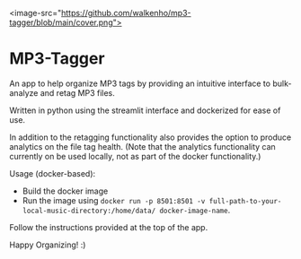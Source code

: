 <image-src="https://github.com/walkenho/mp3-tagger/blob/main/cover.png">

# MP3-Tagger

An app to help organize MP3 tags by providing an intuitive interface to bulk-analyze and retag MP3 files.

Written in python using the streamlit interface and dockerized for ease of use.

In addition to the retagging functionality also provides the option to produce analytics on the file tag health.
(Note that the analytics functionality can currently on be used locally, not as part of the docker functionality.)

Usage (docker-based):
* Build the docker image 
* Run the image using `docker run -p 8501:8501 -v full-path-to-your-local-music-directory:/home/data/ docker-image-name`.

Follow the instructions provided at the top of the app. 

Happy Organizing! :) 
